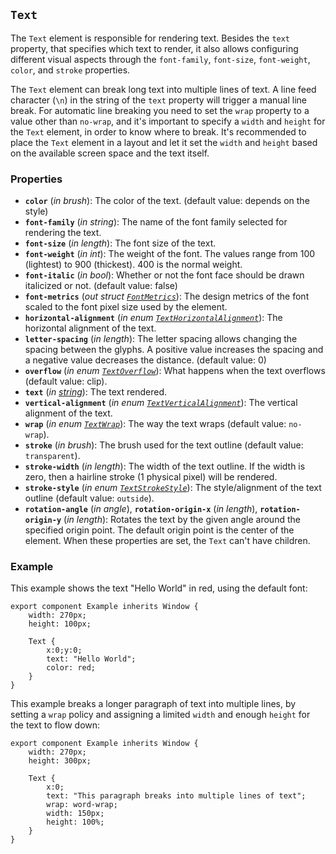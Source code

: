 ## `Text`

The `Text` element is responsible for rendering text. Besides the `text` property, that specifies which text to render,
it also allows configuring different visual aspects through the `font-family`, `font-size`, `font-weight`, `color`, and
`stroke` properties.

The `Text` element can break long text into multiple lines of text. A line feed character (`\n`) in the string of the `text`
property will trigger a manual line break. For automatic line breaking you need to set the `wrap` property to a value other than
`no-wrap`, and it's important to specify a `width` and `height` for the `Text` element, in order to know where to break. It's
recommended to place the `Text` element in a layout and let it set the `width` and `height` based on the available screen space
and the text itself.

### Properties

-   **`color`** (_in_ _brush_): The color of the text. (default value: depends on the style)
-   **`font-family`** (_in_ _string_): The name of the font family selected for rendering the text.
-   **`font-size`** (_in_ _length_): The font size of the text.
-   **`font-weight`** (_in_ _int_): The weight of the font. The values range from 100 (lightest) to 900 (thickest). 400 is the normal weight.
-   **`font-italic`** (_in_ _bool_): Whether or not the font face should be drawn italicized or not. (default value: false)
-   **`font-metrics`** (_out_ _struct [`FontMetrics`](../language/builtins/structs.md#fontmetrics)_): The design metrics of the font scaled to the font pixel size used by the element.
-   **`horizontal-alignment`** (_in_ _enum [`TextHorizontalAlignment`](../language/builtins/enums.md#texthorizontalalignment)_): The horizontal alignment of the text.
-   **`letter-spacing`** (_in_ _length_): The letter spacing allows changing the spacing between the glyphs. A positive value increases the spacing and a negative value decreases the distance. (default value: 0)
-   **`overflow`** (_in_ _enum [`TextOverflow`](../language/builtins/enums.md#textoverflow)_): What happens when the text overflows (default value: clip).
-   **`text`** (_in_ _[string](../syntax/types.md#strings)_): The text rendered.
-   **`vertical-alignment`** (_in_ _enum [`TextVerticalAlignment`](../language/builtins/enums.md#textverticalalignment)_): The vertical alignment of the text.
-   **`wrap`** (_in_ _enum [`TextWrap`](../language/builtins/enums.md#textwrap)_): The way the text wraps (default value: `no-wrap`).
-   **`stroke`** (_in_ _brush_): The brush used for the text outline (default value: `transparent`).
-   **`stroke-width`** (_in_ _length_): The width of the text outline. If the width is zero, then a hairline stroke (1 physical pixel) will be rendered.
-   **`stroke-style`** (_in_ _enum [`TextStrokeStyle`](../language/builtins/enums.md#textstrokestyle)_): The style/alignment of the text outline (default value: `outside`).
-   **`rotation-angle`** (_in_ _angle_), **`rotation-origin-x`** (_in_ _length_), **`rotation-origin-y`** (_in_ _length_):
    Rotates the text by the given angle around the specified origin point. The default origin point is the center of the element.
    When these properties are set, the `Text` can't have children.

### Example

This example shows the text "Hello World" in red, using the default font:

```slint
export component Example inherits Window {
    width: 270px;
    height: 100px;

    Text {
        x:0;y:0;
        text: "Hello World";
        color: red;
    }
}
```

This example breaks a longer paragraph of text into multiple lines, by setting a `wrap`
policy and assigning a limited `width` and enough `height` for the text to flow down:

```slint
export component Example inherits Window {
    width: 270px;
    height: 300px;

    Text {
        x:0;
        text: "This paragraph breaks into multiple lines of text";
        wrap: word-wrap;
        width: 150px;
        height: 100%;
    }
}
```
